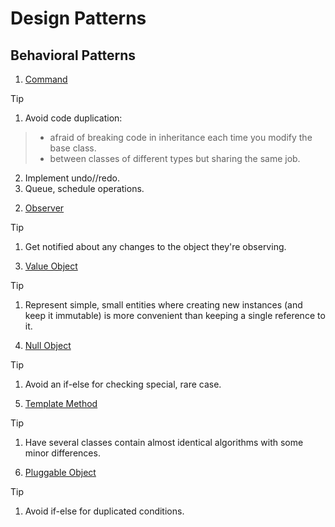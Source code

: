 # Design Patterns

## Behavioral Patterns

1. [Command](./lessons/command.ipynb)
> [!TIP]
> 1. Avoid code duplication:
> >  * afraid of breaking code in inheritance each time you modify the base class.
> >  * between classes of different types but sharing the same job.
> 2. Implement undo//redo.
> 3. Queue, schedule operations.
2. [Observer](./lessons/observer.ipynb)
> [!TIP]
> 1. Get notified about any changes to the object they're observing.
3. [Value Object](./lessons/value-object.ipynb)
> [!TIP]
> 1. Represent simple, small entities where creating new instances (and keep it immutable) is more convenient than keeping a single reference to it.
4. [Null Object](./lessons/null-object.ipynb)
> [!TIP]
> 1. Avoid an if-else for checking special, rare case.
5. [Template Method](./lessons/template-method.ipynb)
> [!TIP]
> 1. Have several classes contain almost identical algorithms with some minor differences.
6. [Pluggable Object](./lessons/pluggable-object.ipynb)
> [!TIP]
> 1. Avoid if-else for duplicated conditions.